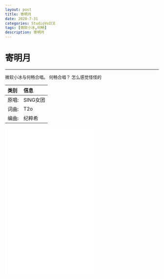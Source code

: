 ```yaml
---
layout: post
title: 寄明月
date: 2020-7-31
categories: StudioVoICE
tags: [微软小冰,何畅]
description: 寄明月
---
```

# 寄明月

-----------
微软小冰与何畅合唱。
何畅合唱？
怎么感觉怪怪的

|类别|信息|
|:-|:-|
|原唱:|SING女团|
|词曲: |T2o|
|编曲: |纪粹希|
<iframe wifth="640" height="480" src="//player.bilibili.com/player.html?aid=370868013&bvid=BV1uZ4y1W7WP&cid=196858995&page=1" scrolling="no" border="0" frameborder="no" framespacing="0" allowfullscreen="true"> </iframe>